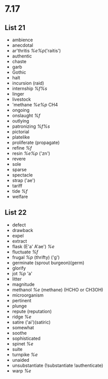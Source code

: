 # 7.17
## List 21
* ambience
* anecdotal
* ar'thritis *%e%p*('raitis')
* authentic
* chaste
* garb
* Gothic
* halt
* incursion (raid)
* internship *%f%s*
* linger
* livestock
* 'methane *%e%p* CH4
* ongoing
* onslaught *%f*
* outlying
* patronizing *%f%s*
* pictorial
* platelike
* proliferate (propagate)
* refine *%f*
* resin *%e%p* ('zn')
* revere 
* sole
* sparse
* spectacle
* strap ('ae')
* tariff
* tide *%f*
* welfare

## List 22
* defect
* drawback
* expel
* extract
* flask (E'a' A'ae') *%e*
* fluctuate *%f*
* frugal *%p* (thrifty) ('g')
* germinate (sprout burgeon)(germ)
* glorify
* jot *%p* 'a'
* litter
* magnitude
* methanol *%e* (methane) (HCHO or CH3OH)
* microorganism
* pertinent
* plunge
* repute (reputation)
* ridge *%e*
* satire ('ai')(satiric)
* somewhat
* soothe
* sophisticated
* spinet *%e*
* suite
* turnpike *%e*
* unaided
* unsubstantiate (!substantiate !authenticate)
* warp *%e*
